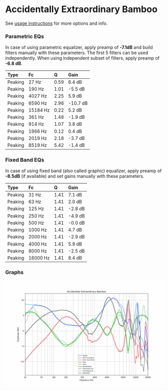 # Accidentally Extraordinary Bamboo
See [usage instructions](https://github.com/jaakkopasanen/AutoEq#usage) for more options and info.

### Parametric EQs
In case of using parametric equalizer, apply preamp of **-7.1dB** and build filters manually
with these parameters. The first 5 filters can be used independently.
When using independent subset of filters, apply preamp of **-6.8 dB**.

| Type    | Fc       |    Q | Gain     |
|:--------|:---------|:-----|:---------|
| Peaking | 27 Hz    | 0.59 | 6.4 dB   |
| Peaking | 190 Hz   | 1.01 | -5.5 dB  |
| Peaking | 4027 Hz  | 2.25 | 5.9 dB   |
| Peaking | 6590 Hz  | 2.96 | -10.7 dB |
| Peaking | 15184 Hz | 0.22 | 5.2 dB   |
| Peaking | 361 Hz   | 1.48 | -1.9 dB  |
| Peaking | 914 Hz   | 1.07 | 3.8 dB   |
| Peaking | 1966 Hz  | 0.12 | 0.4 dB   |
| Peaking | 2019 Hz  | 2.18 | -3.7 dB  |
| Peaking | 8519 Hz  | 5.42 | -1.4 dB  |

### Fixed Band EQs
In case of using fixed band (also called graphic) equalizer, apply preamp of **-8.5dB**
(if available) and set gains manually with these parameters.

| Type    | Fc       |    Q | Gain    |
|:--------|:---------|:-----|:--------|
| Peaking | 31 Hz    | 1.41 | 7.1 dB  |
| Peaking | 63 Hz    | 1.41 | 2.0 dB  |
| Peaking | 125 Hz   | 1.41 | -2.8 dB |
| Peaking | 250 Hz   | 1.41 | -4.9 dB |
| Peaking | 500 Hz   | 1.41 | -0.0 dB |
| Peaking | 1000 Hz  | 1.41 | 4.7 dB  |
| Peaking | 2000 Hz  | 1.41 | -2.9 dB |
| Peaking | 4000 Hz  | 1.41 | 5.9 dB  |
| Peaking | 8000 Hz  | 1.41 | -2.5 dB |
| Peaking | 16000 Hz | 1.41 | 8.4 dB  |

### Graphs
![](./Accidentally%20Extraordinary%20Bamboo.png)